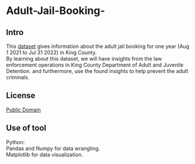 # Adult-Jail-Booking-
## Intro
This [dataset](https://data.kingcounty.gov/Law-Enforcement-Safety/Adult-Jail-Booking-Aug-1-2021-to-July-31-2022-as-o/j56h-zgnm) gives information about the adult jail booking for one year (Aug 1 2021 to Jul 31 2022) in King County. <br>
By learning about this dataset, we will have insights from the law enforcement operations in King County Department of Adult and Juvenile Detention. and furthermore, use the found insights to help prevent the adult criminals.
## License
[Public Domain](https://dajd-jms.powerappsportals.us/)
## Use of tool
Python:<br>
Pandas and Numpy for data wrangling. <br>
Matplotlib for data visualization.
